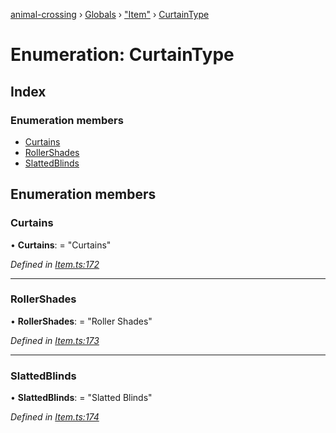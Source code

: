 [animal-crossing](../README.md) › [Globals](../globals.md) › ["Item"](../modules/_item_.md) › [CurtainType](_item_.curtaintype.md)

# Enumeration: CurtainType

## Index

### Enumeration members

* [Curtains](_item_.curtaintype.md#curtains)
* [RollerShades](_item_.curtaintype.md#rollershades)
* [SlattedBlinds](_item_.curtaintype.md#slattedblinds)

## Enumeration members

###  Curtains

• **Curtains**: = "Curtains"

*Defined in [Item.ts:172](https://github.com/Norviah/animal-crossing/blob/738a792/module/types/Item.ts#L172)*

___

###  RollerShades

• **RollerShades**: = "Roller Shades"

*Defined in [Item.ts:173](https://github.com/Norviah/animal-crossing/blob/738a792/module/types/Item.ts#L173)*

___

###  SlattedBlinds

• **SlattedBlinds**: = "Slatted Blinds"

*Defined in [Item.ts:174](https://github.com/Norviah/animal-crossing/blob/738a792/module/types/Item.ts#L174)*
